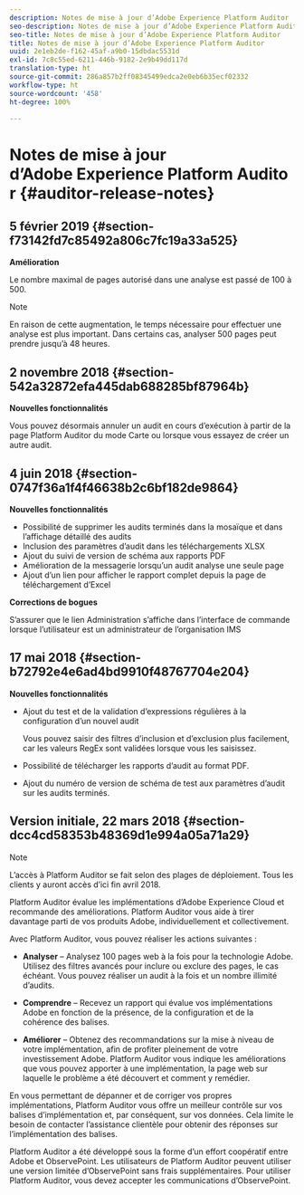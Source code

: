 ```yaml
---
description: Notes de mise à jour d’Adobe Experience Platform Auditor
seo-description: Notes de mise à jour d’Adobe Experience Platform Auditor
seo-title: Notes de mise à jour d’Adobe Experience Platform Auditor
title: Notes de mise à jour d’Adobe Experience Platform Auditor
uuid: 2e1eb2de-f162-45af-a9b0-15dbdac5531d
exl-id: 7c8c55ed-6211-446b-9182-2e9b49dd117d
translation-type: ht
source-git-commit: 286a857b2ff08345499edca2e0eb6b35ecf02332
workflow-type: ht
source-wordcount: '458'
ht-degree: 100%

---
```


# Notes de mise à jour d’Adobe Experience Platform Auditor {#auditor-release-notes}

## 5 février 2019 {#section-f73142fd7c85492a806c7fc19a33a525}

**Amélioration**

Le nombre maximal de pages autorisé dans une analyse est passé de 100 à 500.

>[!NOTE]
>
>En raison de cette augmentation, le temps nécessaire pour effectuer une analyse est plus important. Dans certains cas, analyser 500 pages peut prendre jusqu’à 48 heures.

## 2 novembre 2018 {#section-542a32872efa445dab688285bf87964b}

**Nouvelles fonctionnalités**

Vous pouvez désormais annuler un audit en cours d’exécution à partir de la page Platform Auditor du mode Carte ou lorsque vous essayez de créer un autre audit.

## 4 juin 2018 {#section-0747f36a1f4f46638b2c6bf182de9864}

**Nouvelles fonctionnalités**

* Possibilité de supprimer les audits terminés dans la mosaïque et dans l’affichage détaillé des audits
* Inclusion des paramètres d’audit dans les téléchargements XLSX
* Ajout du suivi de version de schéma aux rapports PDF
* Amélioration de la messagerie lorsqu’un audit analyse une seule page
* Ajout d’un lien pour afficher le rapport complet depuis la page de téléchargement d’Excel

**Corrections de bogues**

S’assurer que le lien Administration s’affiche dans l’interface de commande lorsque l’utilisateur est un administrateur de l’organisation IMS

## 17 mai 2018 {#section-b72792e4e6ad4bd9910f48767704e204}

**Nouvelles fonctionnalités**

* Ajout du test et de la validation d’expressions régulières à la configuration d’un nouvel audit

   Vous pouvez saisir des filtres d’inclusion et d’exclusion plus facilement, car les valeurs RegEx sont validées lorsque vous les saisissez.
* Possibilité de télécharger les rapports d’audit au format PDF.
* Ajout du numéro de version de schéma de test aux paramètres d’audit sur les audits terminés.

## Version initiale, 22 mars 2018 {#section-dcc4cd58353b48369d1e994a05a71a29}

>[!NOTE]
>
>L’accès à Platform Auditor se fait selon des plages de déploiement. Tous les clients y auront accès d’ici fin avril 2018.

Platform Auditor évalue les implémentations d’Adobe Experience Cloud et recommande des améliorations. Platform Auditor vous aide à tirer davantage parti de vos produits Adobe, individuellement et collectivement.

Avec Platform Auditor, vous pouvez réaliser les actions suivantes :

* **Analyser** – Analysez 100 pages web à la fois pour la technologie Adobe. Utilisez des filtres avancés pour inclure ou exclure des pages, le cas échéant. Vous pouvez réaliser un audit à la fois et un nombre illimité d’audits.

* **Comprendre** – Recevez un rapport qui évalue vos implémentations Adobe en fonction de la présence, de la configuration et de la cohérence des balises.

* **Améliorer** – Obtenez des recommandations sur la mise à niveau de votre implémentation, afin de profiter pleinement de votre investissement Adobe. Platform Auditor vous indique les améliorations que vous pouvez apporter à une implémentation, la page web sur laquelle le problème a été découvert et comment y remédier.

En vous permettant de dépanner et de corriger vos propres implémentations, Platform Auditor vous offre un meilleur contrôle sur vos balises d’implémentation et, par conséquent, sur vos données. Cela limite le besoin de contacter l’assistance clientèle pour obtenir des réponses sur l’implémentation des balises.

Platform Auditor a été développé sous la forme d’un effort coopératif entre Adobe et ObservePoint. Les utilisateurs de Platform Auditor peuvent utiliser une version limitée d’ObservePoint sans frais supplémentaires. Pour utiliser Platform Auditor, vous devez accepter les communications d’ObservePoint.
